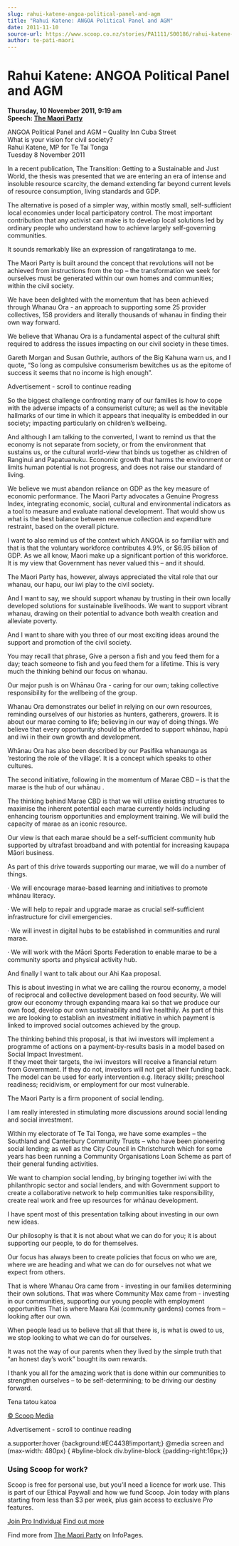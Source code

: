 ```yaml
---
slug: rahui-katene-angoa-political-panel-and-agm
title: "Rahui Katene: ANGOA Political Panel and AGM"
date: 2011-11-10
source-url: https://www.scoop.co.nz/stories/PA1111/S00186/rahui-katene-angoa-political-panel-and-agm.htm
author: te-pati-maori
---
```

Rahui Katene: ANGOA Political Panel and AGM
===========================================

**Thursday, 10 November 2011, 9:19 am**  
**Speech: [The Maori Party](https://info.scoop.co.nz/The_Maori_Party)**

ANGOA Political Panel and AGM – Quality Inn Cuba Street  
What is your vision for civil society?  
Rahui Katene, MP for Te Tai Tonga  
Tuesday 8 November 2011

In a recent publication, The Transition: Getting to a Sustainable and Just World, the thesis was presented that we are entering an era of intense and insoluble resource scarcity, the demand extending far beyond current levels of resource consumption, living standards and GDP.

The alternative is posed of a simpler way, within mostly small, self-sufficient local economies under local participatory control. The most important contribution that any activist can make is to develop local solutions led by ordinary people who understand how to achieve largely self-governing communities.

It sounds remarkably like an expression of rangatiratanga to me.

The Maori Party is built around the concept that revolutions will not be achieved from instructions from the top – the transformation we seek for ourselves must be generated within our own homes and communities; within the civil society.

We have been delighted with the momentum that has been achieved through Whanau Ora - an approach to supporting some 25 provider collectives, 158 providers and literally thousands of whanau in finding their own way forward.

We believe that Whanau Ora is a fundamental aspect of the cultural shift required to address the issues impacting on our civil society in these times.

Gareth Morgan and Susan Guthrie, authors of the Big Kahuna warn us, and I quote, “So long as compulsive consumerism bewitches us as the epitome of success it seems that no income is high enough”.

Advertisement - scroll to continue reading





So the biggest challenge confronting many of our families is how to cope with the adverse impacts of a consumerist culture; as well as the inevitable hallmarks of our time in which it appears that inequality is embedded in our society; impacting particularly on children’s wellbeing.

And although I am talking to the converted, I want to remind us that the economy is not separate from society, or from the environment that sustains us, or the cultural world-view that binds us together as children of Ranginui and Papatuanuku. Economic growth that harms the environment or limits human potential is not progress, and does not raise our standard of living.

We believe we must abandon reliance on GDP as the key measure of economic performance. The Maori Party advocates a Genuine Progress Index, integrating economic, social, cultural and environmental indicators as a tool to measure and evaluate national development. That would show us what is the best balance between revenue collection and expenditure restraint, based on the overall picture.

I want to also remind us of the context which ANGOA is so familiar with and that is that the voluntary workforce contributes 4.9%, or $6.95 billion of GDP. As we all know, Maori make up a significant portion of this workforce. It is my view that Government has never valued this – and it should.

The Maori Party has, however, always appreciated the vital role that our whanau, our hapu, our iwi play to the civil society.

And I want to say, we should support whanau by trusting in their own locally developed solutions for sustainable livelihoods. We want to support vibrant whanau, drawing on their potential to advance both wealth creation and alleviate poverty.

And I want to share with you three of our most exciting ideas around the support and promotion of the civil society.

You may recall that phrase, Give a person a fish and you feed them for a day; teach someone to fish and you feed them for a lifetime. This is very much the thinking behind our focus on whanau.

Our major push is on Whānau Ora - caring for our own; taking collective responsibility for the wellbeing of the group.

Whanau Ora demonstrates our belief in relying on our own resources, reminding ourselves of our histories as hunters, gatherers, growers. It is about our marae coming to life; believing in our way of doing things. We believe that every opportunity should be afforded to support whānau, hapū and iwi in their own growth and development.

Whānau Ora has also been described by our Pasifika whanaunga as ‘restoring the role of the village’. It is a concept which speaks to other cultures.

The second initiative, following in the momentum of Marae CBD – is that the marae is the hub of our whānau .

The thinking behind Marae CBD is that we will utilise existing structures to maximise the inherent potential each marae currently holds including enhancing tourism opportunities and employment training. We will build the capacity of marae as an iconic resource.

Our view is that each marae should be a self-sufficient community hub supported by ultrafast broadband and with potential for increasing kaupapa Māori business.

As part of this drive towards supporting our marae, we will do a number of things.

· We will encourage marae-based learning and initiatives to promote whānau literacy.

· We will help to repair and upgrade marae as crucial self-sufficient infrastructure for civil emergencies.

· We will invest in digital hubs to be established in communities and rural marae.

· We will work with the Māori Sports Federation to enable marae to be a community sports and physical activity hub.

And finally I want to talk about our Ahi Kaa proposal.

This is about investing in what we are calling the rourou economy, a model of reciprocal and collective development based on food security. We will grow our economy through expanding maara kai so that we produce our own food, develop our own sustainability and live healthily. As part of this we are looking to establish an investment initiative in which payment is linked to improved social outcomes achieved by the group.

The thinking behind this proposal, is that iwi investors will implement a programme of actions on a payment-by-results basis in a model based on Social Impact Investment.  
If they meet their targets, the iwi investors will receive a financial return from Government. If they do not, investors will not get all their funding back. The model can be used for early intervention e.g. literacy skills; preschool readiness; recidivism, or employment for our most vulnerable.

The Maori Party is a firm proponent of social lending.

I am really interested in stimulating more discussions around social lending and social investment.

Within my electorate of Te Tai Tonga, we have some examples – the Southland and Canterbury Community Trusts – who have been pioneering social lending; as well as the City Council in Christchurch which for some years has been running a Community Organisations Loan Scheme as part of their general funding activities.

We want to champion social lending, by bringing together iwi with the philanthropic sector and social lenders, and with Government support to create a collaborative network to help communities take responsibility, create real work and free up resources for whānau development.

I have spent most of this presentation talking about investing in our own new ideas.

Our philosophy is that it is not about what we can do for you; it is about supporting our people, to do for themselves.

Our focus has always been to create policies that focus on who we are, where we are heading and what we can do for ourselves not what we expect from others.

That is where Whanau Ora came from - investing in our families determining their own solutions. That was where Community Max came from - investing in our communities, supporting our young people with employment opportunities That is where Maara Kai (community gardens) comes from – looking after our own.

When people lead us to believe that all that there is, is what is owed to us, we stop looking to what we can do for ourselves.

It was not the way of our parents when they lived by the simple truth that “an honest day’s work” bought its own rewards.

I thank you all for the amazing work that is done within our communities to strengthen ourselves – to be self-determining; to be driving our destiny forward.

Tena tatou katoa

[© Scoop Media](http://www.scoop.co.nz/about/terms.html)  

Advertisement - scroll to continue reading



a.supporter:hover {background:#EC4438!important;} @media screen and (max-width: 480px) { #byline-block div.byline-block {padding-right:16px;}}

### Using Scoop for work?

Scoop is free for personal use, but you’ll need a licence for work use. This is part of our Ethical Paywall and how we fund Scoop. Join today with plans starting from less than $3 per week, plus gain access to exclusive _Pro_ features.  
  
[Join Pro Individual](https://pro.scoop.co.nz/Individual/?from=ProIn24) [Find out more](https://pro.scoop.co.nz/using-scoop-for-work/?from=ProIn24)

Find more from [The Maori Party](https://info.scoop.co.nz/The_Maori_Party) on InfoPages.